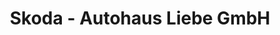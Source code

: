 ---
title: "Skoda - Autohaus Liebe GmbH"
url: /bad-frankenhausen-kyffhaeuser/skoda-autohaus-liebe-gmbh/
shop: Autowerkstatt
---